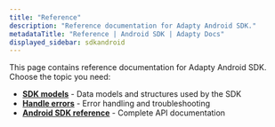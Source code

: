 ```yaml
---
title: "Reference"
description: "Reference documentation for Adapty Android SDK."
metadataTitle: "Reference | Android SDK | Adapty Docs"
displayed_sidebar: sdkandroid
---
```


This page contains reference documentation for Adapty Android SDK. Choose the topic you need:

- **[SDK models](android-sdk-models)** - Data models and structures used by the SDK
- **[Handle errors](android-sdk-error-handling)** - Error handling and troubleshooting
- **[Android SDK reference](https://kotlin.adapty.io)** - Complete API documentation 